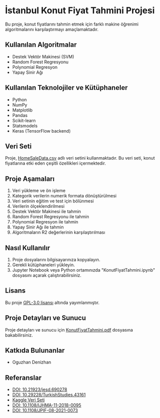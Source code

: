 # İstanbul Konut Fiyat Tahmini Projesi

Bu proje, konut fiyatlarını tahmin etmek için farklı makine öğrenimi algoritmalarını karşılaştırmayı amaçlamaktadır.

## Kullanılan Algoritmalar
- Destek Vektör Makinesi (SVM)
- Random Forest Regresyonu
- Polynomial Regresyon
- Yapay Sinir Ağı

## Kullanılan Teknolojiler ve Kütüphaneler
- Python
- NumPy
- Matplotlib
- Pandas
- Scikit-learn
- Statsmodels
- Keras (TensorFlow backend)

## Veri Seti
Proje, [HomeSaleData.csv](https://www.kaggle.com/datasets/emrahaydemr/home-sales-data-details-in-istanbul/data) adlı veri setini kullanmaktadır. Bu veri seti, konut fiyatlarına etki eden çeşitli özellikleri içermektedir.

## Proje Aşamaları
1. Veri yükleme ve ön işleme
2. Kategorik verilerin numerik formata dönüştürülmesi
3. Veri setinin eğitim ve test için bölünmesi
4. Verilerin ölçeklendirilmesi
5. Destek Vektör Makinesi ile tahmin
6. Random Forest Regresyonu ile tahmin
7. Polynomial Regresyon ile tahmin
8. Yapay Sinir Ağı ile tahmin
9. Algoritmaların R2 değerlerinin karşılaştırılması

## Nasıl Kullanılır
1. Proje dosyalarını bilgisayarınıza kopyalayın.
2. Gerekli kütüphaneleri yükleyin.
3. Jupyter Notebook veya Python ortamınızda "KonutFiyatTahmini.ipynb" dosyasını açarak çalıştırabilirsiniz.

## Lisans
Bu proje [GPL-3.0 lisansı](LICENSE.md) altında yayımlanmıştır.

## Proje Detayları ve Sunucu
Proje detayları ve sunucu için [KonutFiyatTahmini.pdf](KonutFiyatTahmini.pdf) dosyasına bakabilirsiniz.

## Katkıda Bulunanlar
- Oguzhan Denizhan

## Referanslar
- [DOI: 10.21923/jesd.690278](https://doi.org/10.21923/jesd.690278)
- [DOI: 10.29228/TurkishStudies.43161](https://doi.org/10.29228/TurkishStudies.43161)
- [Kaggle Veri Seti](https://www.kaggle.com/datasets/emrahaydemr/home-sales-data-details-in-istanbul/data)
- [DOI: 10.1108/IJHMA-11-2018-0095](https://www.emerald.com/insight/content/doi/10.1108/IJHMA-11-2018-0095/full/html)
- [DOI: 10.1108/JPIF-08-2021-0073](https://www.emerald.com/insight/content/doi/10.1108/JPIF-08-2021-0073/full/htm)
